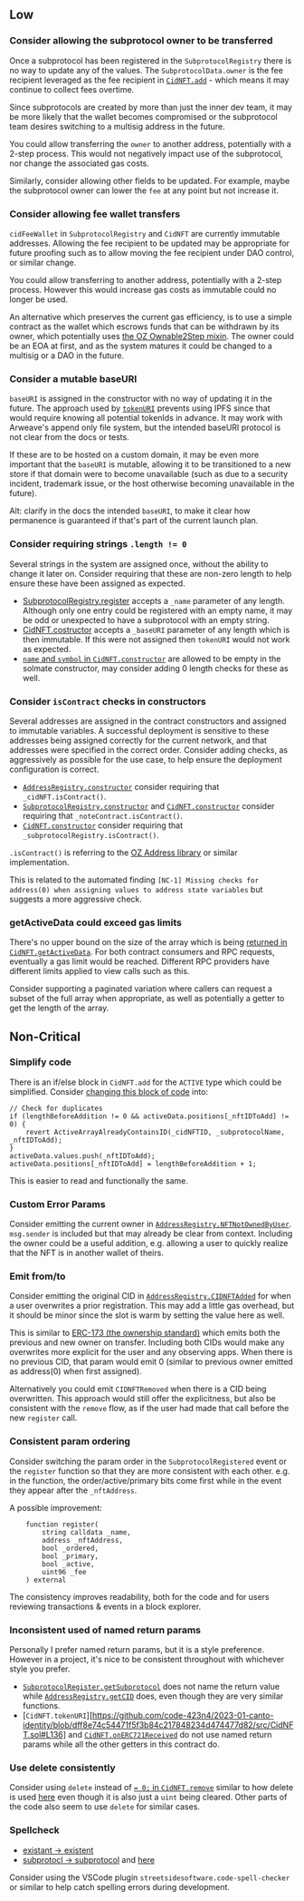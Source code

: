 ## Low

### Consider allowing the subprotocol owner to be transferred

Once a subprotocol has been registered in the `SubprotocolRegistry` there is no way to update any of the values. The `SubprotocolData.owner` is the fee recipient leveraged as the fee recipient in [`CidNFT.add`](https://github.com/code-423n4/2023-01-canto-identity/blob/dff8e74c54471f5f3b84c217848234d474477d82/src/CidNFT.sol#L193) - which means it may continue to collect fees overtime.

Since subprotocols are created by more than just the inner dev team, it may be more likely that the wallet becomes compromised or the subprotocol team desires switching to a multisig address in the future.

You could allow transferring the `owner` to another address, potentially with a 2-step process. This would not negatively impact use of the subprotocol, nor change the associated gas costs.

Similarly, consider allowing other fields to be updated. For example, maybe the subprotocol owner can lower the `fee` at any point but not increase it.

### Consider allowing fee wallet transfers

`cidFeeWallet` in `SubprotocolRegistry` and `CidNFT` are currently immutable addresses. Allowing the fee recipient to be updated may be appropriate for future proofing such as to allow moving the fee recipient under DAO control, or similar change.

You could allow transferring to another address, potentially with a 2-step process. However this would increase gas costs as immutable could no longer be used.

An alternative which preserves the current gas efficiency, is to use a simple contract as the wallet which escrows funds that can be withdrawn by its owner, which potentially uses [the OZ Ownable2Step mixin](https://github.com/OpenZeppelin/openzeppelin-contracts/blob/master/contracts/access/Ownable2Step.sol). The owner could be an EOA at first, and as the system matures it could be changed to a multisig or a DAO in the future.

### Consider a mutable baseURI

`baseURI` is assigned in the constructor with no way of updating it in the future. The approach used by [`tokenURI`](https://github.com/code-423n4/2023-01-canto-identity/blob/dff8e74c54471f5f3b84c217848234d474477d82/src/CidNFT.sol#L140) prevents using IPFS since that would require knowing all potential tokenIds in advance. It may work with Arweave's append only file system, but the intended baseURI protocol is not clear from the docs or tests.

If these are to be hosted on a custom domain, it may be even more important that the `baseURI` is mutable, allowing it to be transitioned to a new store if that domain were to become unavailable (such as due to a security incident, trademark issue, or the host otherwise becoming unavailable in the future).

Alt: clarify in the docs the intended `baseURI`, to make it clear how permanence is guaranteed if that's part of the current launch plan.

### Consider requiring strings `.length != 0`

Several strings in the system are assigned once, without the ability to change it later on. Consider requiring that these are non-zero length to help ensure these have been assigned as expected.

* [SubprotocolRegistry.register](https://github.com/code-423n4/2023-01-canto-identity/blob/dff8e74c54471f5f3b84c217848234d474477d82/src/SubprotocolRegistry.sol#L84) accepts a `_name` parameter of any length. Although only one entry could be registered with an empty name, it may be odd or unexpected to have a subprotocol with an empty string.
* [CidNFT.costructor](https://github.com/code-423n4/2023-01-canto-identity/blob/dff8e74c54471f5f3b84c217848234d474477d82/src/CidNFT.sol#L122) accepts a `_baseURI` parameter of any length which is then immutable. If this were not assigned then `tokenURI` would not work as expected.
* [`name` and `symbol` in `CidNFT.constructor`](https://github.com/code-423n4/2023-01-canto-identity/blob/dff8e74c54471f5f3b84c217848234d474477d82/src/CidNFT.sol#L126) are allowed to be empty in the solmate constructor, may consider adding 0 length checks for these as well.

### Consider `isContract` checks in constructors

Several addresses are assigned in the contract constructors and assigned to immutable variables. A successful deployment is sensitive to these addresses being assigned correctly for the current network, and that addresses were specified in the correct order. Consider adding checks, as aggressively as possible for the use case, to help ensure the deployment configuration is correct.

* [`AddressRegistry.constructor`](https://github.com/code-423n4/2023-01-canto-identity/blob/dff8e74c54471f5f3b84c217848234d474477d82/src/AddressRegistry.sol#L37) consider requiring that `_cidNFT.isContract()`.
* [`SubprotocolRegistry.constructor`](https://github.com/code-423n4/2023-01-canto-identity/blob/dff8e74c54471f5f3b84c217848234d474477d82/src/SubprotocolRegistry.sol#L66) and [`CidNFT.constructor`](https://github.com/code-423n4/2023-01-canto-identity/blob/dff8e74c54471f5f3b84c217848234d474477d82/src/CidNFT.sol#L129) consider requiring that `_noteContract.isContract()`.
* [`CidNFT.constructor`](https://github.com/code-423n4/2023-01-canto-identity/blob/dff8e74c54471f5f3b84c217848234d474477d82/src/SubprotocolRegistry.sol#L66) consider requiring that `_subprotocolRegistry.isContract()`.

`.isContract()` is referring to the [OZ Address library](https://github.com/OpenZeppelin/openzeppelin-contracts/blob/master/contracts/utils/Address.sol#L40) or similar implementation.

This is related to the automated finding `[NC-1] Missing checks for address(0) when assigning values to address state variables` but suggests a more aggressive check.

### getActiveData could exceed gas limits

There's no upper bound on the size of the array which is being [returned in `CidNFT.getActiveData`](https://github.com/code-423n4/2023-01-canto-identity/blob/dff8e74c54471f5f3b84c217848234d474477d82/src/CidNFT.sol#L319-L322). For both contract consumers and RPC requests, eventually a gas limit would be reached. Different RPC providers have different limits applied to view calls such as this.

Consider supporting a paginated variation where callers can request a subset of the full array when appropriate, as well as potentially a getter to get the length of the array.

## Non-Critical

### Simplify code

There is an if/else block in `CidNFT.add` for the `ACTIVE` type which could be simplified. Consider [changing this block of code](https://github.com/code-423n4/2023-01-canto-identity/blob/dff8e74c54471f5f3b84c217848234d474477d82/src/CidNFT.sol#L215-L226) into:

```solidity
// Check for duplicates
if (lengthBeforeAddition != 0 && activeData.positions[_nftIDToAdd] != 0) {
    revert ActiveArrayAlreadyContainsID(_cidNFTID, _subprotocolName, _nftIDToAdd);
}
activeData.values.push(_nftIDToAdd);
activeData.positions[_nftIDToAdd] = lengthBeforeAddition + 1;
```

This is easier to read and functionally the same. 

### Custom Error Params

Consider emitting the current owner in [`AddressRegistry.NFTNotOwnedByUser`](https://github.com/code-423n4/2023-01-canto-identity/blob/dff8e74c54471f5f3b84c217848234d474477d82/src/AddressRegistry.sol#L46). `msg.sender` is included but that may already be clear from context. Including the owner could be a useful addition, e.g. allowing a user to quickly realize that the NFT is in another wallet of theirs.

### Emit from/to

Consider emitting the original CID in [`AddressRegistry.CIDNFTAdded`](https://github.com/code-423n4/2023-01-canto-identity/blob/dff8e74c54471f5f3b84c217848234d474477d82/src/AddressRegistry.sol#L48) for when a user overwrites a prior registration. This may add a little gas overhead, but it should be minor since the slot is warm by setting the value here as well.

This is similar to [ERC-173 (the ownership standard)](https://eips.ethereum.org/EIPS/eip-173) which emits both the previous and new owner on transfer. Including both CIDs would make any overwrites more explicit for the user and any observing apps. When there is no previous CID, that param would emit 0 (similar to previous owner emitted as address(0) when first assigned).

Alternatively you could emit `CIDNFTRemoved` when there is a CID being overwritten. This approach would still offer the explicitness, but also be consistent with the `remove` flow, as if the user had made that call before the new `register` call.

### Consistent param ordering

Consider switching the param order in the `SubprotocolRegistered` event or the `register` function so that they are more consistent with each other. e.g. in the function, the order/active/primary bits come first while in the event they appear after the `_nftAddress`.

A possible improvement:

```solidity
    function register(
        string calldata _name,
        address _nftAddress,
        bool _ordered,
        bool _primary,
        bool _active,
        uint96 _fee
    ) external
```

The consistency improves readability, both for the code and for users reviewing transactions & events in a block explorer.

### Inconsistent used of named return params

Personally I prefer named return params, but it is a style preference. However in a project, it's nice to be consistent throughout with whichever style you prefer.

* [`SubprotocolRegister.getSubprotocol`](https://github.com/code-423n4/2023-01-canto-identity/blob/dff8e74c54471f5f3b84c217848234d474477d82/src/SubprotocolRegistry.sol#L106) does not name the return value while [`AddressRegistry.getCID`](https://github.com/code-423n4/2023-01-canto-identity/blob/dff8e74c54471f5f3b84c217848234d474477d82/src/AddressRegistry.sol#L62) does, even though they are very similar functions.
* [`CidNFT.tokenURI`][https://github.com/code-423n4/2023-01-canto-identity/blob/dff8e74c54471f5f3b84c217848234d474477d82/src/CidNFT.sol#L136] and [`CidNFT.onERC721Received`](https://github.com/code-423n4/2023-01-canto-identity/blob/dff8e74c54471f5f3b84c217848234d474477d82/src/CidNFT.sol#L344) do not use named return params while all the other getters in this contract do.

### Use delete consistently

Consider using `delete` instead of [`= 0;` in `CidNFT.remove`](https://github.com/code-423n4/2023-01-canto-identity/blob/dff8e74c54471f5f3b84c217848234d474477d82/src/CidNFT.sol#L284) similar to how delete is used [here](https://github.com/code-423n4/2023-01-canto-identity/blob/dff8e74c54471f5f3b84c217848234d474477d82/src/CidNFT.sol#L269) even though it is also just a `uint` being cleared. Other parts of the code also seem to use `delete` for similar cases.

### Spellcheck

* [existant -> existent](https://github.com/code-423n4/2023-01-canto-identity/blob/dff8e74c54471f5f3b84c217848234d474477d82/src/CidNFT.sol#L274)
* [subprotocl -> subprotocol](https://github.com/code-423n4/2023-01-canto-identity/blob/dff8e74c54471f5f3b84c217848234d474477d82/src/CidNFT.sol#L306) and [here](https://github.com/code-423n4/2023-01-canto-identity/blob/dff8e74c54471f5f3b84c217848234d474477d82/src/CidNFT.sol#L318)

Consider using the VSCode plugin `streetsidesoftware.code-spell-checker` or similar to help catch spelling errors during development.